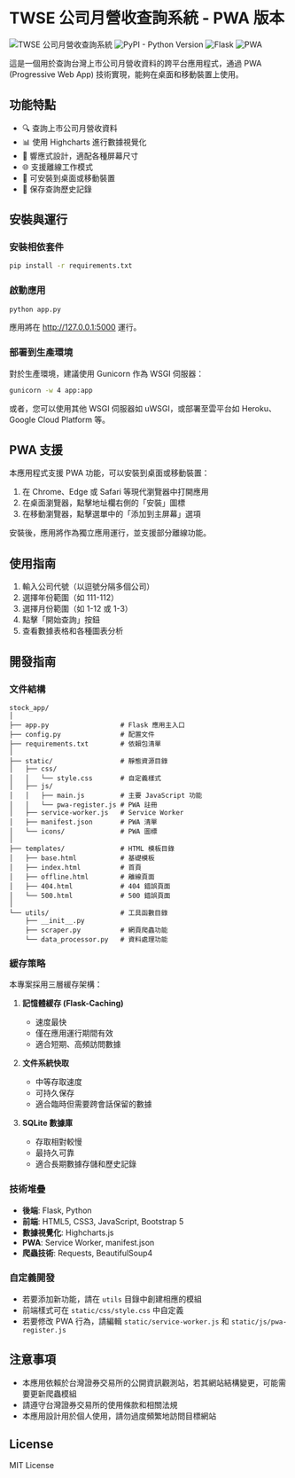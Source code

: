# TWSE 公司月營收查詢系統 - PWA 版本

![TWSE 公司月營收查詢系統](https://img.shields.io/badge/TWSE-月營收查詢系統-blue)
![PyPI - Python Version](https://img.shields.io/badge/python-3.8%2B-blue)
![Flask](https://img.shields.io/badge/Flask-2.0.1-green)
![PWA](https://img.shields.io/badge/PWA-Supported-orange)

這是一個用於查詢台灣上市公司月營收資料的跨平台應用程式，通過 PWA (Progressive Web App) 技術實現，能夠在桌面和移動裝置上使用。

## 功能特點

- 🔍 查詢上市公司月營收資料
- 📊 使用 Highcharts 進行數據視覺化
- 📱 響應式設計，適配各種屏幕尺寸
- 🌐 支援離線工作模式
- 💾 可安裝到桌面或移動裝置
- 📝 保存查詢歷史記錄

## 安裝與運行

### 安裝相依套件

```bash
pip install -r requirements.txt
```

### 啟動應用

```bash
python app.py
```

應用將在 <http://127.0.0.1:5000> 運行。

### 部署到生產環境

對於生產環境，建議使用 Gunicorn 作為 WSGI 伺服器：

```bash
gunicorn -w 4 app:app
```

或者，您可以使用其他 WSGI 伺服器如 uWSGI，或部署至雲平台如 Heroku、Google Cloud Platform 等。

## PWA 支援

本應用程式支援 PWA 功能，可以安裝到桌面或移動裝置：

1. 在 Chrome、Edge 或 Safari 等現代瀏覽器中打開應用
2. 在桌面瀏覽器，點擊地址欄右側的「安裝」圖標
3. 在移動瀏覽器，點擊選單中的「添加到主屏幕」選項

安裝後，應用將作為獨立應用運行，並支援部分離線功能。

## 使用指南

1. 輸入公司代號（以逗號分隔多個公司）
2. 選擇年份範圍（如 111-112）
3. 選擇月份範圍（如 1-12 或 1-3）
4. 點擊「開始查詢」按鈕
5. 查看數據表格和各種圖表分析

## 開發指南

### 文件結構

```
stock_app/
│
├── app.py                  # Flask 應用主入口
├── config.py               # 配置文件
├── requirements.txt        # 依賴包清單
│
├── static/                 # 靜態資源目錄
│   ├── css/
│   │   └── style.css       # 自定義樣式
│   ├── js/
│   │   ├── main.js         # 主要 JavaScript 功能
│   │   └── pwa-register.js # PWA 註冊
│   ├── service-worker.js   # Service Worker
│   ├── manifest.json       # PWA 清單
│   └── icons/              # PWA 圖標
│
├── templates/              # HTML 模板目錄
│   ├── base.html           # 基礎模板
│   ├── index.html          # 首頁 
│   ├── offline.html        # 離線頁面
│   ├── 404.html            # 404 錯誤頁面
│   └── 500.html            # 500 錯誤頁面
│
└── utils/                  # 工具函數目錄
    ├── __init__.py
    ├── scraper.py          # 網頁爬蟲功能
    └── data_processor.py   # 資料處理功能
```

### 緩存策略

本專案採用三層緩存架構：

1. **記憶體緩存 (Flask-Caching)**
   - 速度最快
   - 僅在應用運行期間有效
   - 適合短期、高頻訪問數據

2. **文件系統快取**
   - 中等存取速度
   - 可持久保存
   - 適合臨時但需要跨會話保留的數據

3. **SQLite 數據庫**
   - 存取相對較慢
   - 最持久可靠
   - 適合長期數據存儲和歷史記錄

### 技術堆疊

- **後端**: Flask, Python
- **前端**: HTML5, CSS3, JavaScript, Bootstrap 5
- **數據視覺化**: Highcharts.js
- **PWA**: Service Worker, manifest.json
- **爬蟲技術**: Requests, BeautifulSoup4

### 自定義開發

- 若要添加新功能，請在 `utils` 目錄中創建相應的模組
- 前端樣式可在 `static/css/style.css` 中自定義
- 若要修改 PWA 行為，請編輯 `static/service-worker.js` 和 `static/js/pwa-register.js`

## 注意事項

- 本應用依賴於台灣證券交易所的公開資訊觀測站，若其網站結構變更，可能需要更新爬蟲模組
- 請遵守台灣證券交易所的使用條款和相關法規
- 本應用設計用於個人使用，請勿過度頻繁地訪問目標網站

## License

MIT License

